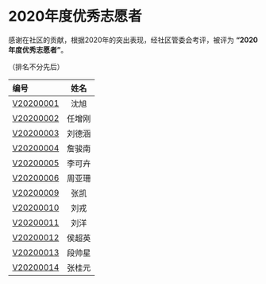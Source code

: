 # 2020年度优秀志愿者

感谢在社区的贡献，根据2020年的突出表现，经社区管委会考评，被评为 **“2020年度优秀志愿者”**。

（排名不分先后）

| 编号                       |  姓名  |
| :------------------------- | :----: |
| [V20200001](V20200001.png) |  沈旭  |
| [V20200002](V20200002.png) | 任增刚 |
| [V20200003](V20200003.png) | 刘德涵 |
| [V20200004](V20200004.png) | 詹骏南 |
| [V20200005](V20200005.png) | 李可卉 |
| [V20200006](V20200006.png) | 周亚珊 |
| [V20200009](V20200009.png) |  张凯  |
| [V20200010](V20200010.png) |  刘戎  |
| [V20200011](V20200011.png) |  刘洋  |
| [V20200012](V20200012.png) | 侯超英 |
| [V20200013](V20200013.png) | 段帅星 |
| [V20200014](V20200014.png) | 张桂元 |